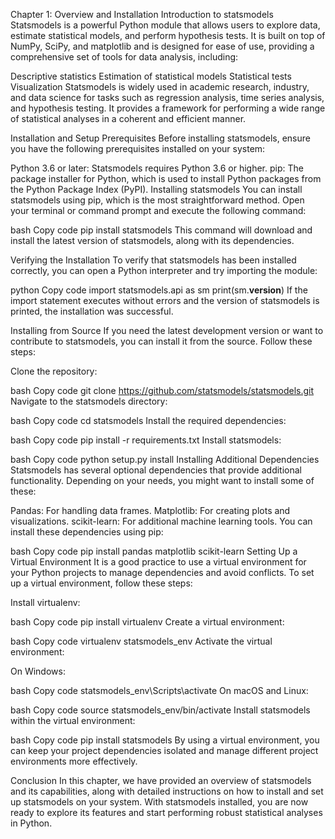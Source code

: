 Chapter 1: Overview and Installation
Introduction to statsmodels
Statsmodels is a powerful Python module that allows users to explore data, estimate statistical models, and perform hypothesis tests. It is built on top of NumPy, SciPy, and matplotlib and is designed for ease of use, providing a comprehensive set of tools for data analysis, including:

Descriptive statistics
Estimation of statistical models
Statistical tests
Visualization
Statsmodels is widely used in academic research, industry, and data science for tasks such as regression analysis, time series analysis, and hypothesis testing. It provides a framework for performing a wide range of statistical analyses in a coherent and efficient manner.

Installation and Setup
Prerequisites
Before installing statsmodels, ensure you have the following prerequisites installed on your system:

Python 3.6 or later: Statsmodels requires Python 3.6 or higher.
pip: The package installer for Python, which is used to install Python packages from the Python Package Index (PyPI).
Installing statsmodels
You can install statsmodels using pip, which is the most straightforward method. Open your terminal or command prompt and execute the following command:

bash
Copy code
pip install statsmodels
This command will download and install the latest version of statsmodels, along with its dependencies.

Verifying the Installation
To verify that statsmodels has been installed correctly, you can open a Python interpreter and try importing the module:

python
Copy code
import statsmodels.api as sm
print(sm.__version__)
If the import statement executes without errors and the version of statsmodels is printed, the installation was successful.

Installing from Source
If you need the latest development version or want to contribute to statsmodels, you can install it from the source. Follow these steps:

Clone the repository:

bash
Copy code
git clone https://github.com/statsmodels/statsmodels.git
Navigate to the statsmodels directory:

bash
Copy code
cd statsmodels
Install the required dependencies:

bash
Copy code
pip install -r requirements.txt
Install statsmodels:

bash
Copy code
python setup.py install
Installing Additional Dependencies
Statsmodels has several optional dependencies that provide additional functionality. Depending on your needs, you might want to install some of these:

Pandas: For handling data frames.
Matplotlib: For creating plots and visualizations.
scikit-learn: For additional machine learning tools.
You can install these dependencies using pip:

bash
Copy code
pip install pandas matplotlib scikit-learn
Setting Up a Virtual Environment
It is a good practice to use a virtual environment for your Python projects to manage dependencies and avoid conflicts. To set up a virtual environment, follow these steps:

Install virtualenv:

bash
Copy code
pip install virtualenv
Create a virtual environment:

bash
Copy code
virtualenv statsmodels_env
Activate the virtual environment:

On Windows:

bash
Copy code
statsmodels_env\Scripts\activate
On macOS and Linux:

bash
Copy code
source statsmodels_env/bin/activate
Install statsmodels within the virtual environment:

bash
Copy code
pip install statsmodels
By using a virtual environment, you can keep your project dependencies isolated and manage different project environments more effectively.

Conclusion
In this chapter, we have provided an overview of statsmodels and its capabilities, along with detailed instructions on how to install and set up statsmodels on your system. With statsmodels installed, you are now ready to explore its features and start performing robust statistical analyses in Python.

